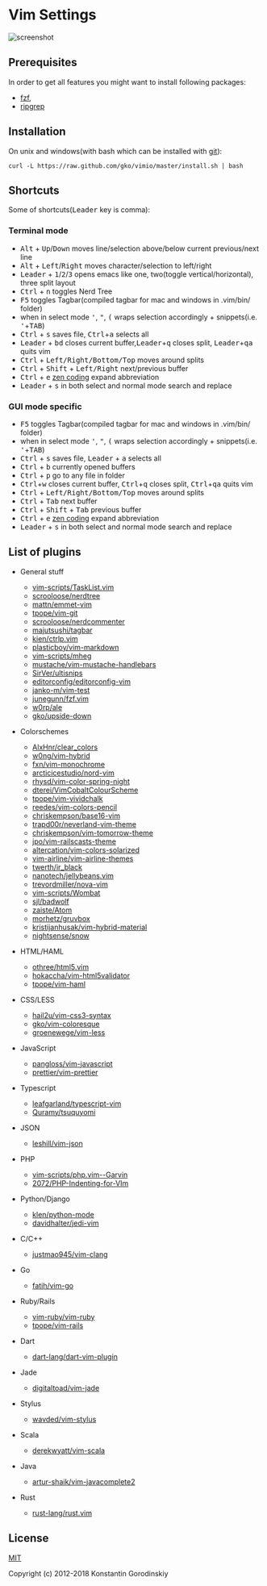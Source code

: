 # Vim Settings

![screenshot](https://raw.github.com/gko/vimio/master/screenshot.png)

## Prerequisites

In order to get all features you might want to install following packages:
 - [fzf](https://github.com/junegunn/fzf),
 - [ripgrep](https://github.com/BurntSushi/ripgrep)

## Installation

On unix and windows(with bash which can be installed with [git](http://msysgit.github.io/)):

    curl -L https://raw.github.com/gko/vimio/master/install.sh | bash

## Shortcuts

Some of shortcuts(<kbd>Leader</kbd> key is comma):

### Terminal mode

 * <kbd>Alt</kbd> + <kbd>Up</kbd>/<kbd>Down</kbd> moves line/selection above/below current previous/next line
 * <kbd>Alt</kbd> + <kbd>Left</kbd>/<kbd>Right</kbd> moves character/selection to left/right
 * <kbd>Leader</kbd> + <kbd>1</kbd>/<kbd>2</kbd>/<kbd>3</kbd> opens emacs like one, two(toggle vertical/horizontal), three split layout
 * <kbd>Ctrl</kbd> + <kbd>n</kbd> toggles Nerd Tree
 * <kbd>F5</kbd> toggles Tagbar(compiled tagbar for mac and windows in .vim/bin/ folder)
 * when in select mode <kbd>'</kbd>, <kbd>"</kbd>, <kbd>(</kbd> wraps selection accordingly + snippets(i.e. <kbd>'</kbd>+<kbd>TAB</kbd>)
 * <kbd>Ctrl</kbd> + <kbd>s</kbd> saves file, <kbd>Ctrl</kbd>+<kbd>a</kbd> selects all
 * <kbd>Leader</kbd> + <kbd>bd</kbd> closes current buffer,<kbd>Leader</kbd>+<kbd>q</kbd> closes split, <kbd>Leader</kbd>+<kbd>qa</kbd> quits vim
 * <kbd>Ctrl</kbd> + <kbd>Left/Right/Bottom/Top</kbd> moves around splits
 * <kbd>Ctrl</kbd> + <kbd>Shift</kbd> + <kbd>Left/Right</kbd> next/previous buffer
 * <kbd>Ctrl</kbd> + <kbd>e</kbd> [zen coding](https://github.com/mattn/zencoding-vim) expand abbreviation
 * <kbd>Leader</kbd> + <kbd>s</kbd> in both select and normal mode search and replace

### GUI mode specific

 * <kbd>F5</kbd> toggles Tagbar(compiled tagbar for mac and windows in .vim/bin/ folder)
 * when in select mode <kbd>'</kbd>, <kbd>"</kbd>, <kbd>(</kbd> wraps selection accordingly + snippets(i.e. <kbd>'</kbd>+<kbd>TAB</kbd>)
 * <kbd>Ctrl</kbd> + <kbd>s</kbd> saves file, <kbd>Leader</kbd> + <kbd>a</kbd> selects all
 * <kbd>Ctrl</kbd> + <kbd>b</kbd> currently opened buffers
 * <kbd>Ctrl</kbd> + <kbd>p</kbd> go to any file in folder
 * <kbd>Ctrl</kbd>+<kbd>w</kbd> closes current buffer, <kbd>Ctrl</kbd>+<kbd>q</kbd> closes split, <kbd>Ctrl</kbd>+<kbd>qa</kbd> quits vim
 * <kbd>Ctrl</kbd> + <kbd>Left/Right/Bottom/Top</kbd> moves around splits
 * <kbd>Ctrl</kbd> + <kbd>Tab</kbd> next buffer
 * <kbd>Ctrl</kbd> + <kbd>Shift</kbd> + <kbd>Tab</kbd> previous buffer
 * <kbd>Ctrl</kbd> + <kbd>e</kbd> [zen coding](https://github.com/mattn/zencoding-vim) expand abbreviation
 * <kbd>Leader</kbd> + <kbd>s</kbd> in both select and normal mode search and replace

## List of plugins

 * General stuff
   * [vim-scripts/TaskList.vim](https://github.com/vim-scripts/TaskList.vim)
   * [scrooloose/nerdtree](https://github.com/scrooloose/nerdtree)
   * [mattn/emmet-vim](https://github.com/mattn/emmet-vim)
   * [tpope/vim-git](https://github.com/tpope/vim-git)
   * [scrooloose/nerdcommenter](https://github.com/scrooloose/nerdcommenter)
   * [majutsushi/tagbar](https://github.com/majutsushi/tagbar)
   * [kien/ctrlp.vim](https://github.com/kien/ctrlp.vim)
   * [plasticboy/vim-markdown](https://github.com/plasticboy/vim-markdown)
   * [vim-scripts/mheg](https://github.com/vim-scripts/mheg)
   * [mustache/vim-mustache-handlebars](https://github.com/mustache/vim-mustache-handlebars)
   * [SirVer/ultisnips](https://github.com/SirVer/ultisnips)
   * [editorconfig/editorconfig-vim](https://github.com/editorconfig/editorconfig-vim)
   * [janko-m/vim-test](https://github.com/janko-m/vim-test)
   * [junegunn/fzf.vim](https://github.com/junegunn/fzf.vim)
   * [w0rp/ale](https://github.com/w0rp/ale)
   * [gko/upside-down](https://github.com/gko/upside-down)

 * Colorschemes
   * [AlxHnr/clear_colors](https://github.com/AlxHnr/clear_colors)
   * [w0ng/vim-hybrid](https://github.com/w0ng/vim-hybrid)
   * [fxn/vim-monochrome](https://github.com/fxn/vim-monochrome)
   * [arcticicestudio/nord-vim](https://github.com/arcticicestudio/nord-vim)
   * [rhysd/vim-color-spring-night](https://github.com/rhysd/vim-color-spring-night)
   * [dterei/VimCobaltColourScheme](https://github.com/dterei/VimCobaltColourScheme)
   * [tpope/vim-vividchalk](https://github.com/tpope/vim-vividchalk)
   * [reedes/vim-colors-pencil](https://github.com/reedes/vim-colors-pencil)
   * [chriskempson/base16-vim](https://github.com/chriskempson/base16-vim)
   * [trapd00r/neverland-vim-theme](https://github.com/trapd00r/neverland-vim-theme)
   * [chriskempson/vim-tomorrow-theme](https://github.com/chriskempson/vim-tomorrow-theme)
   * [jpo/vim-railscasts-theme](https://github.com/jpo/vim-railscasts-theme)
   * [altercation/vim-colors-solarized](https://github.com/altercation/vim-colors-solarized)
   * [vim-airline/vim-airline-themes](https://github.com/vim-airline/vim-airline-themes)
   * [twerth/ir_black](https://github.com/twerth/ir_black)
   * [nanotech/jellybeans.vim](https://github.com/nanotech/jellybeans.vim)
   * [trevordmiller/nova-vim](https://github.com/trevordmiller/nova-vim)
   * [vim-scripts/Wombat](https://github.com/vim-scripts/Wombat)
   * [sjl/badwolf](https://github.com/sjl/badwolf)
   * [zaiste/Atom](https://github.com/zaiste/Atom)
   * [morhetz/gruvbox](https://github.com/morhetz/gruvbox)
   * [kristijanhusak/vim-hybrid-material](https://github.com/kristijanhusak/vim-hybrid-material)
   * [nightsense/snow](https://github.com/nightsense/snow)

 * HTML/HAML
   * [othree/html5.vim](https://github.com/othree/html5.vim)
   * [hokaccha/vim-html5validator](https://github.com/hokaccha/vim-html5validator)
   * [tpope/vim-haml](https://github.com/tpope/vim-haml)

 * CSS/LESS
   * [hail2u/vim-css3-syntax](https://github.com/hail2u/vim-css3-syntax)
   * [gko/vim-coloresque](https://github.com/gko/vim-coloresque)
   * [groenewege/vim-less](https://github.com/groenewege/vim-less)

 * JavaScript
   * [pangloss/vim-javascript](https://github.com/pangloss/vim-javascript)
   * [prettier/vim-prettier](https://github.com/prettier/vim-prettier)

 * Typescript
   * [leafgarland/typescript-vim](https://github.com/leafgarland/typescript-vim)
   * [Quramy/tsuquyomi](https://github.com/Quramy/tsuquyomi)

 * JSON
   * [leshill/vim-json](https://github.com/leshill/vim-json)

 * PHP
   * [vim-scripts/php.vim--Garvin](https://github.com/vim-scripts/php.vim--Garvin)
   * [2072/PHP-Indenting-for-VIm](https://github.com/2072/PHP-Indenting-for-VIm)

 * Python/Django
   * [klen/python-mode](https://github.com/klen/python-mode)
   * [davidhalter/jedi-vim](https://github.com/davidhalter/jedi-vim)

 * C/C++
   * [justmao945/vim-clang](https://github.com/justmao945/vim-clang)

 * Go
   * [fatih/vim-go](https://github.com/fatih/vim-go)

 * Ruby/Rails
   * [vim-ruby/vim-ruby](https://github.com/vim-ruby/vim-ruby)
   * [tpope/vim-rails](https://github.com/tpope/vim-rails)

 * Dart
   * [dart-lang/dart-vim-plugin](https://github.com/dart-lang/dart-vim-plugin)

 * Jade
   * [digitaltoad/vim-jade](https://github.com/digitaltoad/vim-jade)

 * Stylus
   * [wavded/vim-stylus](https://github.com/wavded/vim-stylus)

 * Scala
   * [derekwyatt/vim-scala](https://github.com/derekwyatt/vim-scala)

 * Java
   * [artur-shaik/vim-javacomplete2](https://github.com/artur-shaik/vim-javacomplete2)

 * Rust
   * [rust-lang/rust.vim](https://github.com/rust-lang/rust.vim)

## License

[MIT](http://opensource.org/licenses/MIT)

Copyright (c) 2012-2018 Konstantin Gorodinskiy

